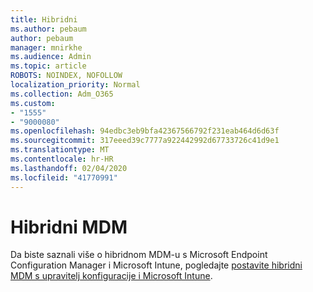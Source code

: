 ```yaml
---
title: Hibridni
ms.author: pebaum
author: pebaum
manager: mnirkhe
ms.audience: Admin
ms.topic: article
ROBOTS: NOINDEX, NOFOLLOW
localization_priority: Normal
ms.collection: Adm_O365
ms.custom:
- "1555"
- "9000080"
ms.openlocfilehash: 94edbc3eb9bfa42367566792f231eab464d6d63f
ms.sourcegitcommit: 317eeed39c7777a922442992d67733726c41d9e1
ms.translationtype: MT
ms.contentlocale: hr-HR
ms.lasthandoff: 02/04/2020
ms.locfileid: "41770991"
---
```

# <a name="hybrid-mdm"></a>Hibridni MDM

Da biste saznali više o hibridnom MDM-u s Microsoft Endpoint Configuration Manager i Microsoft Intune, pogledajte [postavite hibridni MDM s upravitelj konfiguracije i Microsoft Intune](https://docs.microsoft.com/configmgr/mdm/deploy-use/setup-hybrid-mdm).
